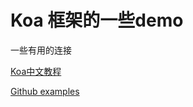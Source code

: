 # Koa 框架的一些demo

一些有用的连接

[Koa中文教程](http://koa.bootcss.com/)

[Github examples](https://github.com/koajs/examples)